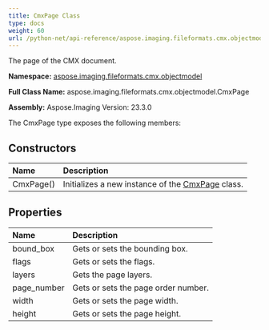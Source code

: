 ```yaml
---
title: CmxPage Class
type: docs
weight: 60
url: /python-net/api-reference/aspose.imaging.fileformats.cmx.objectmodel/cmxpage/
---
```


The page of the CMX document.

**Namespace:** [aspose.imaging.fileformats.cmx.objectmodel](/imaging/python-net/api-reference/aspose.imaging.fileformats.cmx.objectmodel/)

**Full Class Name:** aspose.imaging.fileformats.cmx.objectmodel.CmxPage

**Assembly:**  Aspose.Imaging Version: 23.3.0

The CmxPage type exposes the following members:
## **Constructors**
|**Name**|**Description**|
| :- | :- |
|CmxPage()|Initializes a new instance of the [CmxPage](/imaging/python-net/api-reference/aspose.imaging.fileformats.cmx.objectmodel/cmxpage/) class.|
## **Properties**
|**Name**|**Description**|
| :- | :- |
|bound_box|Gets or sets the bounding box.|
|flags|Gets or sets the flags.|
|layers|Gets the page layers.|
|page_number|Gets or sets the page order number.|
|width|Gets or sets the page width.|
|height|Gets or sets the page height.|
